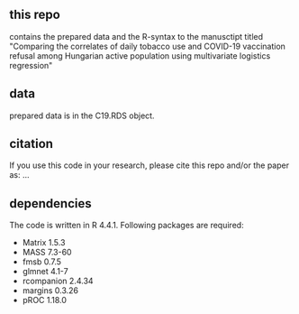 ## this repo
contains the prepared data and the R-syntax to the manusctipt titled "Comparing the correlates of daily tobacco use and COVID-19 vaccination refusal among Hungarian active population using multivariate logistics regression"

## data
prepared data is in the C19.RDS object.

## citation
If you use this code in your research, please cite this repo and/or the paper as:
...

## dependencies
The code is written in R 4.4.1.
Following packages are required:
* Matrix 1.5.3
* MASS 7.3-60
* fmsb 0.7.5
* glmnet 4.1-7
* rcompanion 2.4.34
* margins 0.3.26
* pROC 1.18.0
